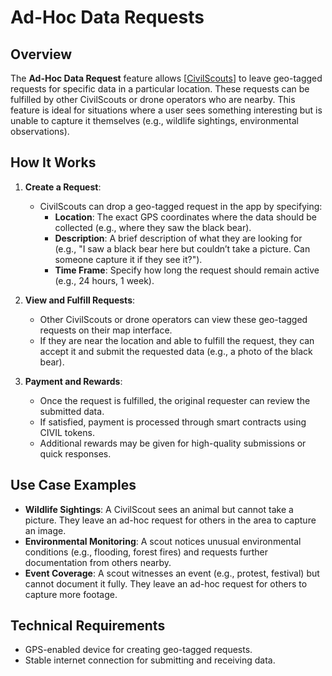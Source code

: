 # Ad-Hoc Data Requests

## Overview

The **Ad-Hoc Data Request** feature allows [[CivilScouts]] to leave geo-tagged requests for specific data in a particular location. These requests can be fulfilled by other CivilScouts or drone operators who are nearby. This feature is ideal for situations where a user sees something interesting but is unable to capture it themselves (e.g., wildlife sightings, environmental observations).

## How It Works

1. **Create a Request**:
   - CivilScouts can drop a geo-tagged request in the app by specifying:
     - **Location**: The exact GPS coordinates where the data should be collected (e.g., where they saw the black bear).
     - **Description**: A brief description of what they are looking for (e.g., "I saw a black bear here but couldn’t take a picture. Can someone capture it if they see it?").
     - **Time Frame**: Specify how long the request should remain active (e.g., 24 hours, 1 week).

2. **View and Fulfill Requests**:
   - Other CivilScouts or drone operators can view these geo-tagged requests on their map interface.
   - If they are near the location and able to fulfill the request, they can accept it and submit the requested data (e.g., a photo of the black bear).

3. **Payment and Rewards**:
   - Once the request is fulfilled, the original requester can review the submitted data.
   - If satisfied, payment is processed through smart contracts using CIVIL tokens.
   - Additional rewards may be given for high-quality submissions or quick responses.

## Use Case Examples

- **Wildlife Sightings**: A CivilScout sees an animal but cannot take a picture. They leave an ad-hoc request for others in the area to capture an image.
- **Environmental Monitoring**: A scout notices unusual environmental conditions (e.g., flooding, forest fires) and requests further documentation from others nearby.
- **Event Coverage**: A scout witnesses an event (e.g., protest, festival) but cannot document it fully. They leave an ad-hoc request for others to capture more footage.

## Technical Requirements

- GPS-enabled device for creating geo-tagged requests.
- Stable internet connection for submitting and receiving data.

[//begin]: # "Autogenerated link references for markdown compatibility"
[CivilScouts]: ../CivilScouts.md "CivilScouts"
[//end]: # "Autogenerated link references"
